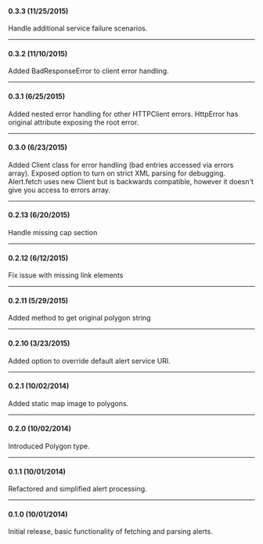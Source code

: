 #### 0.3.3 (11/25/2015)
Handle additional service failure scenarios.
***
#### 0.3.2 (11/10/2015)
Added BadResponseError to client error handling.
***
#### 0.3.1 (6/25/2015)
Added nested error handling for other HTTPClient errors. HttpError has original attribute exposing the root error.
***
#### 0.3.0 (6/23/2015)
Added Client class for error handling (bad entries accessed via errors array). Exposed option to turn on strict XML parsing for debugging. Alert.fetch uses new Client but is backwards compatible, however it doesn't give you access to errors array.
***
#### 0.2.13 (6/20/2015)
Handle missing cap section
***
#### 0.2.12 (6/12/2015)
Fix issue with missing link elements
***
#### 0.2.11 (5/29/2015)
Added method to get original polygon string
***
#### 0.2.10 (3/23/2015)
Added option to override default alert service URI.
***
#### 0.2.1 (10/02/2014)
Added static map image to polygons.
***
#### 0.2.0 (10/02/2014)
Introduced Polygon type.
***
#### 0.1.1 (10/01/2014)
Refactored and simplified alert processing.
***
#### 0.1.0 (10/01/2014)
Initial release, basic functionality of fetching and parsing alerts.
